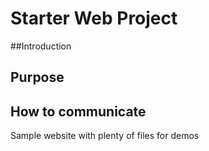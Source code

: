 # Starter Web Project	

##Introduction

## Purpose

## How to communicate

Sample website with plenty of files for demos